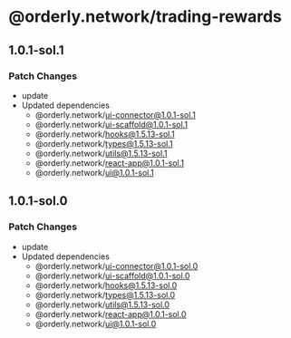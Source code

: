 # @orderly.network/trading-rewards

## 1.0.1-sol.1

### Patch Changes

- update
- Updated dependencies
  - @orderly.network/ui-connector@1.0.1-sol.1
  - @orderly.network/ui-scaffold@1.0.1-sol.1
  - @orderly.network/hooks@1.5.13-sol.1
  - @orderly.network/types@1.5.13-sol.1
  - @orderly.network/utils@1.5.13-sol.1
  - @orderly.network/react-app@1.0.1-sol.1
  - @orderly.network/ui@1.0.1-sol.1

## 1.0.1-sol.0

### Patch Changes

- update
- Updated dependencies
  - @orderly.network/ui-connector@1.0.1-sol.0
  - @orderly.network/ui-scaffold@1.0.1-sol.0
  - @orderly.network/hooks@1.5.13-sol.0
  - @orderly.network/types@1.5.13-sol.0
  - @orderly.network/utils@1.5.13-sol.0
  - @orderly.network/react-app@1.0.1-sol.0
  - @orderly.network/ui@1.0.1-sol.0
